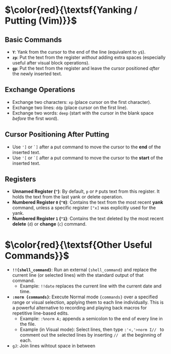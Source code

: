 # $\color{red}{\textsf{Yanking / Putting (Vim)}}$

## Basic Commands

* **`Y`**: Yank from the cursor to the end of the line (equivalent to `y$`).
* **`zp`**: Put the text from the register *without* adding extra spaces (especially useful after visual block operations).
* **`gp`**: Put the text from the register and leave the cursor positioned *after* the newly inserted text.

## Exchange Operations

* Exchange two characters: `xp` (place cursor on the first character).
* Exchange two lines: `ddp` (place cursor on the first line).
* Exchange two words: `deep` (start with the cursor in the blank space *before* the first word).

## Cursor Positioning After Putting

* Use `']` or `` `] `` after a put command to move the cursor to the **end** of the inserted text.
* Use `'[` or `` `[ `` after a put command to move the cursor to the **start** of the inserted text.

## Registers

* **Unnamed Register (`"`)**: By default, `p` or `P` puts text from this register. It holds the text from the last yank or delete operation.
* **Numbered Register `0` (`"0`)**: Contains the text from the most recent **yank** command, unless a specific register `["x]` was explicitly used for the yank.
* **Numbered Register `1` (`"1`)**: Contains the text deleted by the most recent **delete** (`d`) or **change** (`c`) command.

# $\color{red}{\textsf{Other Useful Commands}}$

* **`!!{shell_command}`**: Run an external `{shell_command}` and replace the current line (or selected lines) with the standard output of that command.
    * Example: `!!date` replaces the current line with the current date and time.
* **`:norm {commands}`**: Execute Normal mode `{commands}` over a specified range or visual selection, applying them to each line individually. This is a powerful alternative to recording and playing back macros for repetitive line-based edits.
    * Example: `:%norm A;` appends a semicolon to the end of every line in the file.
    * Example (in Visual mode): Select lines, then type `:'<,'>norm I// ` to comment out the selected lines by inserting `// ` at the beginning of each.
* `gJ`: Join lines wihtout space in between
